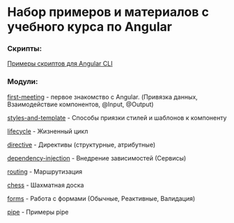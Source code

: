 # Набор примеров и материалов с учебного курса по Angular

### Скрипты:

[Примеры скриптов для Angular CLI](https://github.com/1000001rtem/angular-training-courses/blob/master/src/assets/scripts)

### Модули:

[first-meeting](https://github.com/1000001rtem/angular-training-courses/tree/master/src/app/first-meeting) - первое
знакомство с Angular.
(Привязка данных, Взаимодействие компонентов, @Input, @Output)

[styles-and-template](https://github.com/1000001rtem/angular-training-courses/tree/master/src/app/styles-and-templates) - Способы приязки стилей и шаблонов к компоненту

[lifecycle](https://github.com/1000001rtem/angular-training-courses/tree/master/src/app/lifecycle) - Жизненный цикл

[directive](https://github.com/1000001rtem/angular-training-courses/tree/master/src/app/directive) - Директивы (структурные, атрибутные)

[dependency-injection](https://github.com/1000001rtem/angular-training-courses/tree/master/src/app/dependency-injection) - Внедрение зависимостей (Сервисы)

[routing](https://github.com/1000001rtem/angular-training-courses/tree/master/src/app/routing) - Маршрутизация

[chess](https://github.com/1000001rtem/angular-training-courses/tree/master/src/app/chess) - Шахматная доска

[forms](https://github.com/1000001rtem/angular-training-courses/tree/master/src/app/forms) - Работа с формами (Обычные, Реактивные, Валидация)

[pipe](https://github.com/1000001rtem/angular-training-courses/tree/master/src/app/pipe) - Примеры pipe

